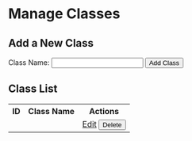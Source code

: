 <?php
// Include necessary files
require_once 'includes/functions.php';

// Handle form submission (add new class)
if ($_SERVER['REQUEST_METHOD'] === 'POST' && isset($_POST['class_name'])) {
    $className = $_POST['class_nam'];
    createClass($className);
    header('Location: classes.php');
    exit;
}

// Handle class deletion
if ($_SERVER['REQUEST_METHOD'] === 'POST' && isset($_POST['delete_class_id'])) {
    $classId = $_POST['delete_class_id'];
    deleteClass($classId);
    header('Location: classes.php');
    exit;
}

// Fetch all classes
$classes = getAllClasses();
?>

<?php include 'includes/header.php'; ?>

<h1>Manage Classes</h1>

<h2>Add a New Class</h2>
<form method="post" action="<?php echo $_SERVER['PHP_SELF']; ?>">
    <label for="class_name">Class Name:</label>
    <input type="text" id="class_name" name="class_name" required>
    <button type="submit">Add Class</button>
</form>

<h2>Class List</h2>
<table>
    <tr>
        <th>ID</th>
        <th>Class Name</th>
        <th>Actions</th>
    </tr>
    <?php foreach ($classes as $class) : ?>
        <tr>
            <td><?php echo $class['id']; ?></td>
            <td><?php echo $class['name']; ?></td>
            <td>
                <a href="edit_class.php?id=<?php echo $class['id']; ?>">Edit</a>
                <form method="post" action="<?php echo $_SERVER['PHP_SELF']; ?>" style="display: inline;">
                    <input type="hidden" name="delete_class_id" value="<?php echo $class['id']; ?>">
                    <button type="submit">Delete</button>
                </form>
            </td>
        </tr>
    <?php endforeach; ?>
</table>

<?php include 'includes/footer.php'; ?>

